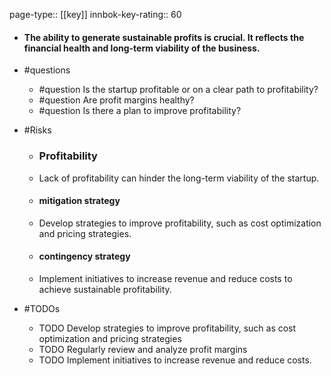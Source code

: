 page-type:: [[key]]
innbok-key-rating:: 60
- #### The ability to generate sustainable profits is crucial. It reflects the financial health and long-term viability of the business.
- #questions
  - #question Is the startup profitable or on a clear path to profitability?
  - #question Are profit margins healthy?
  - #question Is there a plan to improve profitability?
- #Risks

  - ### Profitability
  - Lack of profitability can hinder the long-term viability of the startup.
  - #### mitigation strategy
  - Develop strategies to improve profitability, such as cost optimization and pricing strategies.
  - #### contingency strategy
  - Implement initiatives to increase revenue and reduce costs to achieve sustainable profitability.
- #TODOs
  - TODO Develop strategies to improve profitability, such as cost optimization and pricing strategies
  - TODO  Regularly review and analyze profit margins
  - TODO  Implement initiatives to increase revenue and reduce costs.



